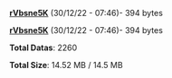 [**rVbsne5K**](/data/rVbsne5K.txt) (30/12/22 - 07:46)- 394 bytes

[**rVbsne5K**](/data/rVbsne5K.txt) (30/12/22 - 07:46)- 394 bytes

**Total Datas**: 2260

**Total Size**: 14.52 MB / 14.5 MB